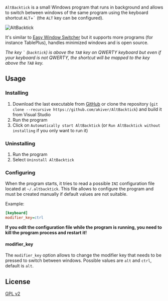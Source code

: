 `AltBacktick` is a small Windows program that runs in background and allows to switch between windows of the same program using the keyboard shortcut `ALT`+`` ` `` (the `ALT` key can be configured).

![AltBacktick](./demo.gif)

It's similar to [Easy Window Switcher](https://neosmart.net/EasySwitch/) but it supports more programs (for instance TablePlus), handles minimized windows and is open source.

*The key `` ` `` (`backtick`) is above the `TAB` key on QWERTY keyboard but even if your keyboard is not QWERTY, the shortcut will be mapped to the key above the `TAB` key.*

## Usage

### Installing

1. Download the last executable from [GitHub](https://github.com/akiver/AltBacktick/releases) or clone the repository (`git clone --recursive https://github.com/akiver/AltBacktick`) and build it from Visual Studio
2. Run the program
3. Click on `Automatically start AltBacktick` (or `Run AltBacktick without installing` if you only want to run it)

### Uninstalling

1. Run the program
2. Select `Uninstall AltBacktick`

### Configuring

When the program starts, it tries to read a possible `INI` configuration file located at `~/.altbacktick`.
This file allows to configure the program and must be created manually if default values are not suitable.

Example:

```ini
[keyboard]
modifier_key=ctrl
```

**If you edit the configuration file while the program is running, you need to kill the program process and restart it!**

#### modifier_key

The `modifier_key` option allows to change the modifier key that needs to be pressed to switch between windows.
Possible values are `alt` and `ctrl`, default is `alt`.

## License

[GPL v2](https://github.com/akiver/AltBacktick/blob/master/LICENSE)
